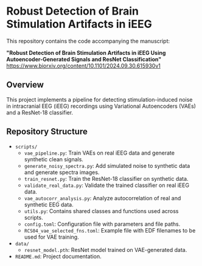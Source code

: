 # Robust Detection of Brain Stimulation Artifacts in iEEG

This repository contains the code accompanying the manuscript:

**"Robust Detection of Brain Stimulation Artifacts in iEEG Using Autoencoder-Generated Signals and ResNet Classification"**
https://www.biorxiv.org/content/10.1101/2024.09.30.615930v1

## Overview

This project implements a pipeline for detecting stimulation-induced noise in intracranial EEG (iEEG) recordings using Variational Autoencoders (VAEs) and a ResNet-18 classifier.

## Repository Structure

- `scripts/`
  - `vae_pipeline.py`: Train VAEs on real iEEG data and generate synthetic clean signals.
  - `generate_noisy_spectra.py`: Add simulated noise to synthetic data and generate spectra images.
  - `train_resnet.py`: Train the ResNet-18 classifier on synthetic data.
  - `validate_real_data.py`: Validate the trained classifier on real iEEG data.
  - `vae_autocorr_analysis.py`: Analyze autocorrelation of real and synthetic EEG data.
  - `utils.py`: Contains shared classes and functions used across scripts.
  - `config.toml`: Configuration file with parameters and file paths.
  - `RCS04_vae_selected_fns.toml`: Example file with EDF filenames to be used for VAE training.
- `data/`
  - `resnet_model.pth`: ResNet model trained on VAE-generated data.
- `README.md`: Project documentation.
